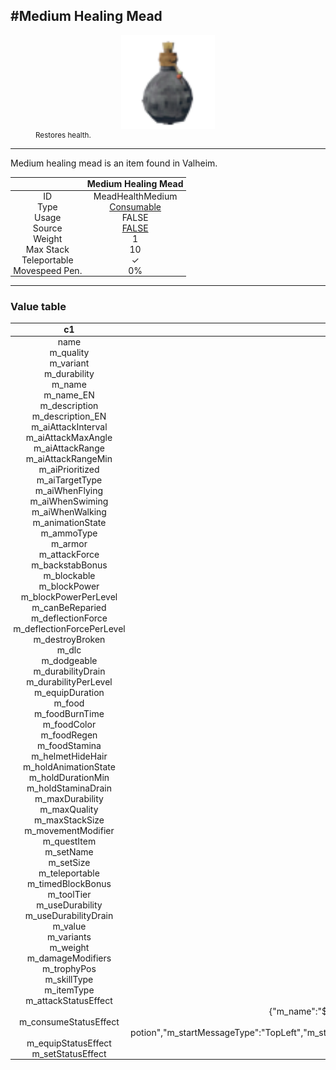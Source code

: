 <meta property="og:title" content="Medium Healing Mead - MoreValheim" /><meta property="og:type" content="website" /><meta property="og:image" content="/assets/medium_healing_mead.png" /><meta property="og:description" content="Medium Healing Mead is an item found in Valheim." /><meta name="theme-color" content="#546D78"><meta name="twitter:card" content="summary_large_image">
#Medium Healing Mead
-------------
<style>img {width:20px;}.tb {width:150px;display: block;margin-left: auto;margin-right: auto;}</style>

<style>.md-typeset table:not([class]) th:not([align]) {min-width:unset!important;}</style>
<style>td{padding:0em 0.3em!important;text-align:center!important;border-left:.05rem solid var(--md-default-fg-color--lightest)}</style>

<style>th{padding:0.1em 0.3em!important;text-align:center!important;font-weight:bold}</style>

<style>pre{text-align:right!important}</style>
<style>table tr td:first-child {border-left: 0;};</style>

<figure><img src="/assets/medium_healing_mead.png" class="tb" /><figcaption><small>Restores health.</small></figcaption></figure>

-------------

Medium healing mead is an item found in Valheim.

|        | Medium Healing Mead              |
| ----------- | ------------------------------------ |
| ID |MeadHealthMedium
| Type | [Consumable](../../types/consumable)
| Usage | FALSE<br>
| Source | [FALSE](../../items/false)
| Weight | 1 |
| Max Stack | 10 |
| Teleportable | ✓
| Movespeed Pen. | 0%


-------------

### Value table
|c1|c2|
|----|----|
|name|MeadHealthMedium|
|m_quality|1|
|m_variant|0|
|m_durability|100|
|m_name|$item_mead_hp_medium|
|m_name_EN|Medium healing mead|
|m_description|$item_mead_hp_medium_description|
|m_description_EN|Restores health.|
|m_aiAttackInterval|2|
|m_aiAttackMaxAngle|5|
|m_aiAttackRange|2|
|m_aiAttackRangeMin|0|
|m_aiPrioritized|false|
|m_aiTargetType|Enemy|
|m_aiWhenFlying|true|
|m_aiWhenSwiming|true|
|m_aiWhenWalking|true|
|m_animationState|OneHanded|
|m_ammoType|mead|
|m_armor|10|
|m_attackForce|50|
|m_backstabBonus|4|
|m_blockable|false|
|m_blockPower|10|
|m_blockPowerPerLevel|0|
|m_canBeReparied|true|
|m_deflectionForce|0|
|m_deflectionForcePerLevel|0|
|m_destroyBroken|true|
|m_dlc||
|m_dodgeable|false|
|m_durabilityDrain|0|
|m_durabilityPerLevel|50|
|m_equipDuration|1|
|m_food|0|
|m_foodBurnTime|0|
|m_foodColor|rgba(255, 255, 255, 255)|
|m_foodRegen|0|
|m_foodStamina|0|
|m_helmetHideHair|true|
|m_holdAnimationState||
|m_holdDurationMin|0|
|m_holdStaminaDrain|0|
|m_maxDurability|100|
|m_maxQuality|1|
|m_maxStackSize|10|
|m_movementModifier|0|
|m_questItem|false|
|m_setName||
|m_setSize|0|
|m_teleportable|true|
|m_timedBlockBonus|1.5|
|m_toolTier|0|
|m_useDurability|false|
|m_useDurabilityDrain|1|
|m_value|0|
|m_variants|0|
|m_weight|1|
|m_damageModifiers|[  ]|
|m_trophyPos|{"x":0,"y":0}|
|m_skillType|Swords|
|m_itemType|Consumable|
|m_attackStatusEffect|null|
|m_consumeStatusEffect|{"m_name":"$item_mead_hp_medium","m_name_EN":"Medium healing mead","m_category":"healthpotion","m_flashIcon":false,"m_cooldownIcon":true,"m_tooltip":"$se_potion_healthmedium_tooltip","m_tooltip_EN":"Health over time.","m_attributes":"None","m_startMessage":"$se_potion_start","m_startMessage_EN":"You drink the potion","m_startMessageType":"TopLeft","m_stopMessage":"","m_stopMessage_EN":"","m_stopMessageType":"TopLeft","m_repeatMessage":"","m_repeatMessage_EN":"","m_repeatMessageType":"TopLeft","m_repeatInterval":0,"m_ttl":120,"m_cooldown":0,"m_activationAnimation":"gpower"}|
|m_equipStatusEffect|null|
|m_setStatusEffect|null|
